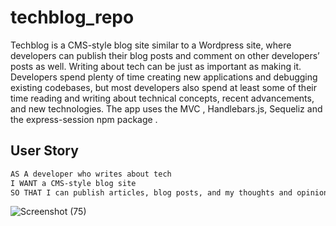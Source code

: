 # techblog_repo
Techblog is a CMS-style blog site similar to a Wordpress site, where developers can publish their blog posts and comment on other developers’ posts as well. 
Writing about tech can be just as important as making it. Developers spend plenty of time creating new applications and debugging existing codebases, but most developers also spend at least some of their time reading and writing about technical concepts, recent advancements, and new technologies.
The app uses the MVC ,  Handlebars.js, Sequeliz and the express-session npm package .



## User Story

```md
AS A developer who writes about tech
I WANT a CMS-style blog site
SO THAT I can publish articles, blog posts, and my thoughts and opinions
```

![Screenshot (75)](https://user-images.githubusercontent.com/101385521/178043683-04a5372b-7a08-46c0-86d4-1d923d741c33.png)
